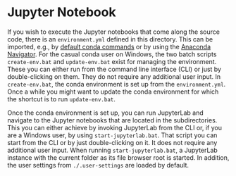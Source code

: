 # Jupyter Notebook

If you wish to execute the Jupyter notebooks that come along the source code, there is an `environment.yml` defined in 
this directory. This can be imported, e.g., by
[default conda commands](https://docs.conda.io/projects/conda/en/latest/user-guide/tasks/manage-environments.html)
or by using the
[Anaconda Navigator](https://docs.anaconda.com/anaconda/navigator/index.html).
For the casual conda user on Windows, the two batch scripts `create-env.bat` and `update-env.bat` exist for managing the
environment.
These you can either run from the command line interface (CLI) or just by double-clicking on them.
They do not require any additional user input.
In `create-env.bat`, the conda environment is set up from the `environment.yml`.
Once a while you might want to update the conda environment for which the shortcut is to run `update-env.bat`.

Once the conda environment is set up, you can run JupyterLab and navigate to the Jupyter notebooks
that are located in the subdirectories.
This you can either achieve by invoking JupyterLab from the CLI or, if you are a Windows user, by using
`start-jupyterlab.bat`.
That script you can start from the CLI or by just double-clicking on it.
It does not require any additional user input.
When running `start-jupyterlab.bat`, a JupyterLab instance with the current folder as its file browser root is started.
In addition, the user settings from `./.user-settings` are loaded by default.
